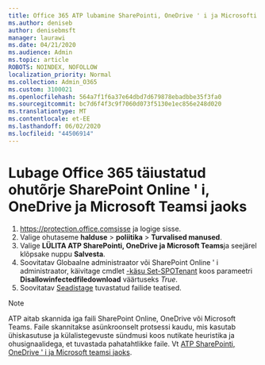 ```yaml
---
title: Office 365 ATP lubamine SharePointi, OneDrive ' i ja Microsofti meeskondade jaoks
ms.author: deniseb
author: denisebmsft
manager: laurawi
ms.date: 04/21/2020
ms.audience: Admin
ms.topic: article
ROBOTS: NOINDEX, NOFOLLOW
localization_priority: Normal
ms.collection: Admin_O365
ms.custom: 3100021
ms.openlocfilehash: 564a7f1f6a37e64dbd7d679878ebadbbe35f3fa0
ms.sourcegitcommit: bc7d6f4f3c9f7060d073f5130e1ec856e248d020
ms.translationtype: MT
ms.contentlocale: et-EE
ms.lasthandoff: 06/02/2020
ms.locfileid: "44506914"
---
```

# <a name="enable-office-365-advanced-threat-protection-for-sharepoint-online-onedrive-and-microsoft-teams"></a>Lubage Office 365 täiustatud ohutõrje SharePoint Online ' i, OneDrive ja Microsoft Teamsi jaoks

1. https://protection.office.comsisse ja logige sisse.
2. Valige ohutaseme **halduse**  >  **poliitika**  >  **Turvalised manused**.
3. Valige **LÜLITA ATP SharePointi, OneDrive ja Microsoft Teams**ja seejärel klõpsake nuppu **Salvesta**.
4. Soovitatav Globaalne administraator või SharePoint Online ' i administraator, käivitage cmdlet [-käsu Set-SPOTenant](https://docs.microsoft.com/powershell/module/sharepoint-online/Set-SPOTenant?view=sharepoint-ps) koos parameetri **Disallowinfectedfiledownload** väärtuseks *True*.
5. Soovitatav [Seadistage](https://docs.microsoft.com/microsoft-365/security/office-365-security/turn-on-atp-for-spo-odb-and-teams#set-up-alerts-for-detected-files) tuvastatud failide teatised.

> [!NOTE]
> ATP aitab skannida iga faili SharePoint Online, OneDrive või Microsoft Teams. Faile skannitakse asünkroonselt protsessi kaudu, mis kasutab ühiskasutuse ja külalistegevuste sündmusi koos nutikate heuristika ja ohusignaalidega, et tuvastada pahatahtlikke faile. Vt [ATP SharePointi, OneDrive ' i ja Microsoft teamsi jaoks](https://docs.microsoft.com/microsoft-365/security/office-365-security/atp-for-spo-odb-and-teams).